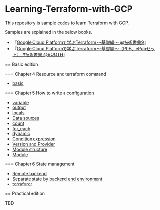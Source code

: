 # Learning-Terraform-with-GCP

This repository is sample codes to learn Terraform with GCP.

Samples are explained in the below books.

* 『[Google Cloud Platformで学ぶTerraform 〜基礎編〜 @技術書典9](https://techbookfest.org/product/6331235183886336)』
* 『[Google Cloud Platformで学ぶTerraform 〜基礎編〜（PDF、ePubセット） #技術書典 @BOOTH](https://toshi0607.booth.pm/items/2354817)』

== Basic edition

=== Chapter 4 Resource and terraform command

* [basic](./basic)

=== Chapter 5 How to write a configuration

* [variable](./variable)
* [output](./output)
* [locals](./locals)
* [Data sources](./data-sources)
* [count](./count)
* [for_each](./for_each)
* [dynamic](./dynamic)
* [Condition expression](./condition)
* [Version and Provider](./version-and-provider)
* [Module structure](./module-sample)
* [Module](./module-test)

=== Chapter 6 State management

* [Remote backend](./remote-backend)
* [Separate state by backend end environment](./state-separation)
* [terraforer](./terraformer-test)

== Practical edition

TBD